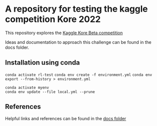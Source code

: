 # A repository for testing the kaggle competition Kore 2022

This repository explores the [Kaggle Kore Beta competition](https://www.kaggle.com/c/kore-2022-beta/)

Ideas and documentation to approach this challenge can be found in the docs folder.

## Installation using conda

`conda activate rl-test`
`conda env create -f environment.yml`
`conda env export --from-history > environment.yml`

```shell
conda activate myenv
conda env update --file local.yml --prune
```

## References

Helpful links and references can be found in the [docs folder](docs/References.md)
